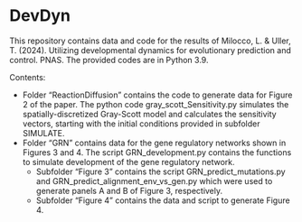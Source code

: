# DevDyn
This repository contains data and code for the results of Milocco, L. & Uller, T. (2024). Utilizing developmental dynamics for evolutionary prediction and control. PNAS. The provided codes are in Python 3.9.

Contents: 
* Folder “ReactionDiffusion” contains the code to generate data for Figure 2 of the paper. The python code gray_scott_Sensitivity.py simulates the spatially-discretized Gray-Scott model and calculates the sensitivity vectors, starting with the initial conditions provided in subfolder SIMULATE. 
* Folder “GRN” contains data for the gene regulatory networks shown in Figures 3 and 4. The script GRN_development.py contains the functions to simulate development of the gene regulatory network.
  + Subfolder “Figure 3” contains the script GRN_predict_mutations.py and GRN_predict_alignment_env_vs_gen.py which were used to generate panels A and B of Figure 3, respectively.
  + Subfolder “Figure 4” contains the data and script to generate Figure 4. 

